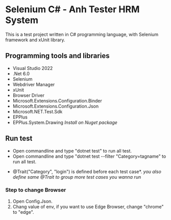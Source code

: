 
# Selenium C# - Anh Tester HRM System

This is a test project written in C# programming language, with Selenium framework and xUnit library.

## Programming tools and libraries

- Visual Studio 2022
- .Net 6.0
- Selenium
- Webdriver Manager
- xUnit
- Browser Driver
- Microsoft.Extensions.Configuration.Binder
- Microsoft.Extensions.Configuration.Json
- Microsoft.NET.Test.Sdk
- EPPlus
- EPPlus.System.Drawing
 *Install on Nuget package*

## Run test

- Open commandline and type "dotnet test" to run all test.
- Open commandline and type "dotnet test --filter "Category=tagname" to run all test.
* @Trait("Category", "login") is defined before each test case*.
*you also define same @Trait to group more test cases you wanna run*

### Step to change Browser
1. Open Config.Json.
2. Chang value of env, if you want to use Edge Browser, change "chrome" to "edge".


